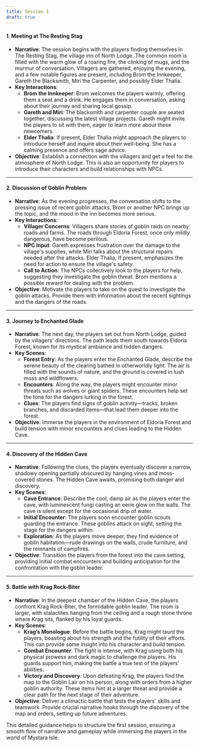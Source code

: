 ```yaml
---
title: Session 1
draft: true
---
```


#### 1. Meeting at The Resting Stag
- **Narrative**: The session begins with the players finding themselves in The Resting Stag, the village inn of North Lodge. The common room is filled with the warm glow of a roaring fire, the clinking of mugs, and the murmur of conversation. Villagers are gathered, enjoying the evening, and a few notable figures are present, including Brom the Innkeeper, Gareth the Blacksmith, Miri the Carpenter, and possibly Elder Thalia.
- **Key Interactions**:
  - **Brom the Innkeeper**: Brom welcomes the players warmly, offering them a seat and a drink. He engages them in conversation, asking about their journey and sharing local gossip.
  - **Gareth and Miri**: The blacksmith and carpenter couple are seated together, discussing the latest village projects. Gareth might invite the players to sit with them, eager to learn more about these newcomers.
  - **Elder Thalia**: If present, Elder Thalia might approach the players to introduce herself and inquire about their well-being. She has a calming presence and offers sage advice.
- **Objective**: Establish a connection with the villagers and get a feel for the atmosphere of North Lodge. This is also an opportunity for players to introduce their characters and build relationships with NPCs.

---

#### 2. Discussion of Goblin Problem
- **Narrative**: As the evening progresses, the conversation shifts to the pressing issue of recent goblin attacks. Brom or another NPC brings up the topic, and the mood in the inn becomes more serious.
- **Key Interactions**:
  - **Villager Concerns**: Villagers share stories of goblin raids on nearby roads and farms. The roads through Eldoria Forest, once only mildly dangerous, have become perilous.
  - **NPC Input**: Gareth expresses frustration over the damage to the village's supplies, while Miri talks about the structural repairs needed after the attacks. Elder Thalia, if present, emphasizes the need for action to ensure the village's safety.
  - **Call to Action**: The NPCs collectively look to the players for help, suggesting they investigate the goblin threat. Brom mentions a possible reward for dealing with the problem.
- **Objective**: Motivate the players to take on the quest to investigate the goblin attacks. Provide them with information about the recent sightings and the dangers of the roads.

---

#### 3. Journey to Enchanted Glade
- **Narrative**: The next day, the players set out from North Lodge, guided by the villagers' directions. The path leads them south towards Eldoria Forest, known for its mystical ambiance and hidden dangers.
- **Key Scenes**:
  - **Forest Entry**: As the players enter the Enchanted Glade, describe the serene beauty of the clearing bathed in otherworldly light. The air is filled with the sounds of nature, and the ground is covered in lush moss and wildflowers.
  - **Encounters**: Along the way, the players might encounter minor threats such as wolves or giant spiders. These encounters help set the tone for the dangers lurking in the forest.
  - **Clues**: The players find signs of goblin activity—tracks, broken branches, and discarded items—that lead them deeper into the forest.
- **Objective**: Immerse the players in the environment of Eldoria Forest and build tension with minor encounters and clues leading to the Hidden Cave.

---

#### 4. Discovery of the Hidden Cave
- **Narrative**: Following the clues, the players eventually discover a narrow, shadowy opening partially obscured by hanging vines and moss-covered stones. The Hidden Cave awaits, promising both danger and discovery.
- **Key Scenes**:
  - **Cave Entrance**: Describe the cool, damp air as the players enter the cave, with luminescent fungi casting an eerie glow on the walls. The cave is silent except for the occasional drip of water.
  - **Initial Encounter**: The players soon encounter goblin scouts guarding the entrance. These goblins attack on sight, setting the stage for the dangers within.
  - **Exploration**: As the players move deeper, they find evidence of goblin habitation—rude drawings on the walls, crude furniture, and the remnants of campfires.
- **Objective**: Transition the players from the forest into the cave setting, providing initial combat encounters and building anticipation for the confrontation with the goblin leader.

---

#### 5. Battle with Krag Rock-Biter
- **Narrative**: In the deepest chamber of the Hidden Cave, the players confront Krag Rock-Biter, the formidable goblin leader. The room is larger, with stalactites hanging from the ceiling and a rough stone throne where Krag sits, flanked by his loyal guards.
- **Key Scenes**:
  - **Krag’s Monologue**: Before the battle begins, Krag might taunt the players, boasting about his strength and the futility of their efforts. This can provide some insight into his character and build tension.
  - **Combat Encounter**: The fight is intense, with Krag using both his physical prowess and dark magic to challenge the players. His guards support him, making the battle a true test of the players’ abilities.
  - **Victory and Discovery**: Upon defeating Krag, the players find the map to the Goblin Lair on his person, along with orders from a higher goblin authority. These items hint at a larger threat and provide a clear path for the next stage of their adventure.
- **Objective**: Deliver a climactic battle that tests the players' skills and teamwork. Provide crucial narrative hooks through the discovery of the map and orders, setting up future adventures.

This detailed guidance helps to structure the first session, ensuring a smooth flow of narrative and gameplay while immersing the players in the world of Mystara Isle.